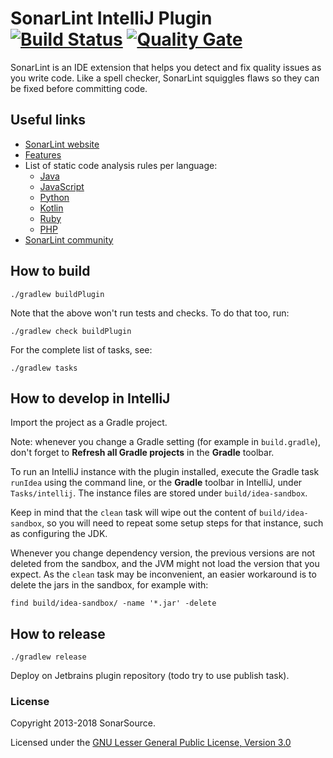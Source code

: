 SonarLint IntelliJ Plugin 
[![Build Status](https://travis-ci.org/SonarSource/sonarlint-intellij.svg?branch=master)](https://travis-ci.org/SonarSource/sonarlint-intellij) [![Quality Gate](https://next.sonarqube.com/sonarqube/api/project_badges/measure?project=org.sonarsource.sonarlint.intellij%3Asonarlint-intellij&metric=alert_status
)](https://next.sonarqube.com/sonarqube/dashboard?id=org.sonarsource.sonarlint.intellij%3Asonarlint-intellij)
=========
SonarLint is an IDE extension that helps you detect and fix quality issues as you write code.
Like a spell checker, SonarLint squiggles flaws so they can be fixed before committing code.

## Useful links
- [SonarLint website](https://www.sonarlint.org)
- [Features](https://www.sonarlint.org/features/)
- List of static code analysis rules per language:
    - [Java](https://rules.sonarsource.com/java)
    - [JavaScript](https://rules.sonarsource.com/javascript)
    - [Python](https://rules.sonarsource.com/python)
    - [Kotlin](https://rules.sonarsource.com/kotlin)
    - [Ruby](https://rules.sonarsource.com/ruby)
    - [PHP](https://rules.sonarsource.com/php)
- [SonarLint community](https://community.sonarsource.com/c/help/sl)

## How to build

    ./gradlew buildPlugin

Note that the above won't run tests and checks. To do that too, run:

    ./gradlew check buildPlugin

For the complete list of tasks, see:

    ./gradlew tasks

## How to develop in IntelliJ

Import the project as a Gradle project.

Note: whenever you change a Gradle setting (for example in `build.gradle`),
don't forget to **Refresh all Gradle projects** in the **Gradle** toolbar.

To run an IntelliJ instance with the plugin installed, execute the Gradle task `runIdea` using the command line,
or the **Gradle** toolbar in IntelliJ, under `Tasks/intellij`.
The instance files are stored under `build/idea-sandbox`.

Keep in mind that the `clean` task will wipe out the content of `build/idea-sandbox`,
so you will need to repeat some setup steps for that instance, such as configuring the JDK.

Whenever you change dependency version, the previous versions are not deleted from the sandbox, and the JVM might not load the version that you expect.
As the `clean` task may be inconvenient, an easier workaround is to delete the jars in the sandbox, for example with:

    find build/idea-sandbox/ -name '*.jar' -delete

## How to release

    ./gradlew release

Deploy on Jetbrains plugin repository (todo try to use publish task).

### License

Copyright 2013-2018 SonarSource.

Licensed under the [GNU Lesser General Public License, Version 3.0](http://www.gnu.org/licenses/lgpl.txt)
